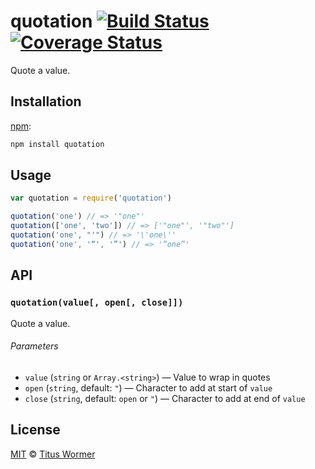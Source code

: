 # quotation [![Build Status][travis-badge]][travis] [![Coverage Status][codecov-badge]][codecov]

Quote a value.

## Installation

[npm][]:

```bash
npm install quotation
```

## Usage

```js
var quotation = require('quotation')

quotation('one') // => '"one"'
quotation(['one', 'two']) // => ['"one"', '"two"']
quotation('one', "'") // => '\'one\''
quotation('one', '“', '”') // => '“one”'
```

## API

### `quotation(value[, open[, close]])`

Quote a value.

###### Parameters

*   `value` (`string` or `Array.<string>`)
    — Value to wrap in quotes
*   `open` (`string`, default: `"`)
    — Character to add at start of `value`
*   `close` (`string`, default: `open` or `"`)
    — Character to add at end of `value`

## License

[MIT][license] © [Titus Wormer][author]

<!-- Definitions -->

[travis-badge]: https://img.shields.io/travis/wooorm/quotation.svg

[travis]: https://travis-ci.org/wooorm/quotation

[codecov-badge]: https://img.shields.io/codecov/c/github/wooorm/quotation.svg

[codecov]: https://codecov.io/github/wooorm/quotation

[npm]: https://docs.npmjs.com/cli/install

[license]: license

[author]: http://wooorm.com
